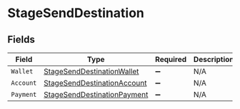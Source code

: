 # StageSendDestination


## Fields

| Field                                                                                 | Type                                                                                  | Required                                                                              | Description                                                                           |
| ------------------------------------------------------------------------------------- | ------------------------------------------------------------------------------------- | ------------------------------------------------------------------------------------- | ------------------------------------------------------------------------------------- |
| `Wallet`                                                                              | [StageSendDestinationWallet](../../Models/Components/StageSendDestinationWallet.md)   | :heavy_minus_sign:                                                                    | N/A                                                                                   |
| `Account`                                                                             | [StageSendDestinationAccount](../../Models/Components/StageSendDestinationAccount.md) | :heavy_minus_sign:                                                                    | N/A                                                                                   |
| `Payment`                                                                             | [StageSendDestinationPayment](../../Models/Components/StageSendDestinationPayment.md) | :heavy_minus_sign:                                                                    | N/A                                                                                   |